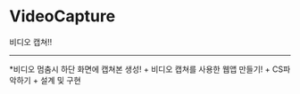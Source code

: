 # VideoCapture
비디오 캡쳐!!
<hr/>

*비디오 멈춤시 하단 화면에 캡쳐본 생성!
    + 비디오 캡쳐를 사용한 웹앱 만들기!
    + CS파악하기
    + 설계 및 구현